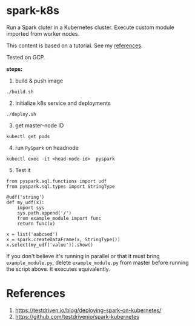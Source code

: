 # spark-k8s

Run a Spark cluter in a Kubernetes cluster. Execute custom module imported from worker nodes. 

This content is based on a tutorial. See my [references](#references).

Tested on GCP. 

**steps:**
1. build & push image 
```
./build.sh 
```
2. Initialize k8s service and deployments 
```
./deploy.sh 
```
3. get master-node ID 
```
kubectl get pods 
```
4. run `PySpark` on headnode 
```
kubectl exec -it <head-node-id>  pyspark 
```
5. Test it
```
from pyspark.sql.functions import udf
from pyspark.sql.types import StringType

@udf('string')
def my_udf(x):
    import sys
    sys.path.append('/')
    from example_module import func
    return func(x)

x = list('aabcsed')
x = spark.createDataFrame(x, StringType()) 
x.select(my_udf('value')).show()  
```

If you don't believe it's running in parallel or that it must bring `example_module.py`, delete `example_module.py` from master before running the script above. It executes equivalently. 

# References 

1. https://testdriven.io/blog/deploying-spark-on-kubernetes/
2. https://github.com/testdrivenio/spark-kubernetes 

